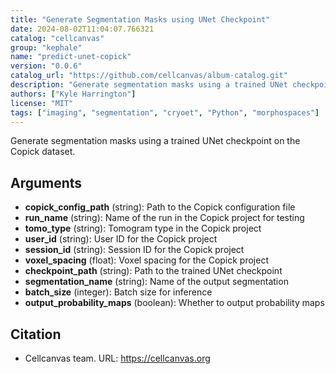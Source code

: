 ```yaml
---
title: "Generate Segmentation Masks using UNet Checkpoint"
date: 2024-08-02T11:04:07.766321
catalog: "cellcanvas"
group: "kephale"
name: "predict-unet-copick"
version: "0.0.6"
catalog_url: "https://github.com/cellcanvas/album-catalog.git"
description: "Generate segmentation masks using a trained UNet checkpoint on the Copick dataset."
authors: ["Kyle Harrington"]
license: "MIT"
tags: ["imaging", "segmentation", "cryoet", "Python", "morphospaces"]
---
```


Generate segmentation masks using a trained UNet checkpoint on the Copick dataset.

## Arguments

- **copick_config_path** (string): Path to the Copick configuration file
- **run_name** (string): Name of the run in the Copick project for testing
- **tomo_type** (string): Tomogram type in the Copick project
- **user_id** (string): User ID for the Copick project
- **session_id** (string): Session ID for the Copick project
- **voxel_spacing** (float): Voxel spacing for the Copick project
- **checkpoint_path** (string): Path to the trained UNet checkpoint
- **segmentation_name** (string): Name of the output segmentation
- **batch_size** (integer): Batch size for inference
- **output_probability_maps** (boolean): Whether to output probability maps

## Citation

- Cellcanvas team.
  URL: https://cellcanvas.org

